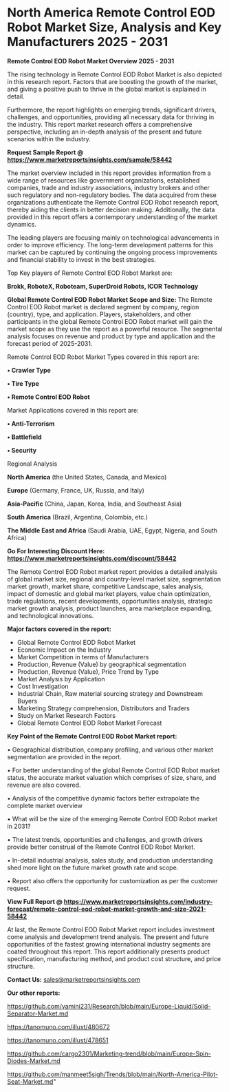 # North America Remote Control EOD Robot Market Size, Analysis and Key Manufacturers 2025 - 2031

<Strong> Remote Control EOD Robot Market Overview 2025 - 2031</strong>

The rising technology in Remote Control EOD Robot Market is also depicted in this research report. Factors that are boosting the growth of the market, and giving a positive push to thrive in the global market is explained in detail.

Furthermore, the report highlights on emerging trends, significant drivers, challenges, and opportunities, providing all necessary data for thriving in the industry. This report market research offers a comprehensive perspective, including an in-depth analysis of the present and future scenarios within the industry.

<strong>Request Sample Report @ <a href=https://www.marketreportsinsights.com/sample/58442>https://www.marketreportsinsights.com/sample/58442</a></strong>

The market overview included in this report provides information from a wide range of resources like government organizations, established companies, trade and industry associations, industry brokers and other such regulatory and non-regulatory bodies. The data acquired from these organizations authenticate the Remote Control EOD Robot research report, thereby aiding the clients in better decision making. Additionally, the data provided in this report offers a contemporary understanding of the market dynamics.

The leading players are focusing mainly on technological advancements in order to improve efficiency. The long-term development patterns for this market can be captured by continuing the ongoing process improvements and financial stability to invest in the best strategies.

Top Key players of Remote Control EOD Robot Market are:

<strong>Brokk, RoboteX, Roboteam, SuperDroid Robots, ICOR Technology</strong>

<strong><b>Global Remote Control EOD Robot Market Scope and Size:</b></strong>
The Remote Control EOD Robot market is declared segment by company, region (country), type, and application. Players, stakeholders, and other participants in the global Remote Control EOD Robot market will gain the market scope as they use the report as a powerful resource. The segmental analysis focuses on revenue and product by type and application and the forecast period of 2025-2031.

Remote Control EOD Robot Market Types covered in this report are:

<strong>• Crawler Type

• Tire Type

• Remote Control EOD Robot</strong>

Market Applications covered in this report are:

<strong>• Anti-Terrorism

• Battlefield

• Security</strong> 

Regional Analysis

<strong>North America</strong> (the United States, Canada, and Mexico)

<strong>Europe</strong> (Germany, France, UK, Russia, and Italy)

<strong>Asia-Pacific</strong> (China, Japan, Korea, India, and Southeast Asia)

<strong>South America</strong> (Brazil, Argentina, Colombia, etc.)

<strong>The Middle East and Africa</strong> (Saudi Arabia, UAE, Egypt, Nigeria, and South Africa)

<strong>Go For Interesting Discount Here: <a href=https://www.marketreportsinsights.com/discount/58442>https://www.marketreportsinsights.com/discount/58442</a></strong>

The Remote Control EOD Robot market report provides a detailed analysis of global market size, regional and country-level market size, segmentation market growth, market share, competitive Landscape, sales analysis, impact of domestic and global market players, value chain optimization, trade regulations, recent developments, opportunities analysis, strategic market growth analysis, product launches, area marketplace expanding, and technological innovations.

<strong><b>Major factors covered in the report:</b></strong>
<ul>
  <li>Global Remote Control EOD Robot Market </li>
  <li>Economic Impact on the Industry</li>
  <li>Market Competition in terms of Manufacturers</li>
  <li>Production, Revenue (Value) by geographical segmentation</li>
  <li>Production, Revenue (Value), Price Trend by Type</li>
  <li>Market Analysis by Application</li>
  <li>Cost Investigation</li>
  <li>Industrial Chain, Raw material sourcing strategy and Downstream Buyers</li>
  <li>Marketing Strategy comprehension, Distributors and Traders</li>
  <li>Study on Market Research Factors</li>
  <li>Global Remote Control EOD Robot Market Forecast</li>
</ul>

<strong><b>Key Point of the Remote Control EOD Robot Market report:</b></strong>

• Geographical distribution, company profiling, and various other market segmentation are provided in the report.

• For better understanding of the global Remote Control EOD Robot market status, the accurate market valuation which comprises of size, share, and revenue are also covered.

• Analysis of the competitive dynamic factors better extrapolate the complete market overview

• What will be the size of the emerging Remote Control EOD Robot market in 2031?

• The latest trends, opportunities and challenges, and growth drivers provide better construal of the Remote Control EOD Robot Market.

• In-detail industrial analysis, sales study, and production understanding shed more light on the future market growth rate and scope.

• Report also offers the opportunity for customization as per the customer request.

<strong><b>View Full Report @ <a href=https://www.marketreportsinsights.com/industry-forecast/remote-control-eod-robot-market-growth-and-size-2021-58442>https://www.marketreportsinsights.com/industry-forecast/remote-control-eod-robot-market-growth-and-size-2021-58442</a></b></strong>


At last, the Remote Control EOD Robot Market report includes investment come analysis and development trend analysis. The present and future opportunities of the fastest growing international industry segments are coated throughout this report. This report additionally presents product specification, manufacturing method, and product cost structure, and price structure.

<strong>Contact Us:</strong>
sales@marketreportsinsights.com

<strong>Our other reports:</strong>

<a href=https://github.com/yamini231/Research/blob/main/Europe-Liquid/Solid-Separator-Market.md>https://github.com/yamini231/Research/blob/main/Europe-Liquid/Solid-Separator-Market.md</a>

<a href=https://tanomuno.com/illust/480672>https://tanomuno.com/illust/480672</a>

<a href=https://tanomuno.com/illust/478651>https://tanomuno.com/illust/478651</a>

<a href=https://github.com/cargo2301/Marketing-trend/blob/main/Europe-Spin-Diodes-Market.md>https://github.com/cargo2301/Marketing-trend/blob/main/Europe-Spin-Diodes-Market.md</a>

<a href=https://github.com/manmeet5sigh/Trends/blob/main/North-America-Pilot-Seat-Market.md>https://github.com/manmeet5sigh/Trends/blob/main/North-America-Pilot-Seat-Market.md</a>"
